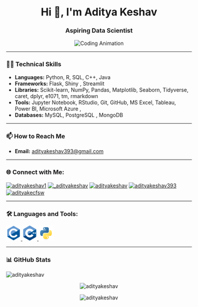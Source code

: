 <h1 align="center">Hi 👋, I'm Aditya Keshav</h1>
<h3 align="center">Aspiring Data Scientist </h3>

<p align="center">
  <img src="https://cdn.dribbble.com/users/1059583/screenshots/4171367/coding-freak.gif" alt="Coding Animation" />
</p>

---

### 👨‍💻 Technical Skills

- **Languages:** Python, R, SQL, C++, Java  
- **Frameworks:** Flask, Shiny , Streamlit
- **Libraries:** Scikit-learn, NumPy, Pandas, Matplotlib, Seaborn, Tidyverse, caret, dplyr, e1071, tm, rmarkdown  
- **Tools:** Jupyter Notebook, RStudio, Git, GitHub, MS Excel, Tableau, Power BI, Microsoft Azure ,
- **Databases:** MySQL, PostgreSQL , MongoDB

---

### 📫 How to Reach Me

- **Email:** [adityakeshav393@gmail.com](mailto:adityakeshav393@gmail.com)

---

### 🌐 Connect with Me:

<p align="left">
  <a href="https://linkedin.com/in/adityakeshav1" target="blank"><img align="center" src="https://raw.githubusercontent.com/rahuldkjain/github-profile-readme-generator/master/src/images/icons/Social/linked-in-alt.svg" alt="adityakeshav1" height="30" width="40" /></a>
  <a href="https://instagram.com/_adityakeshav" target="blank"><img align="center" src="https://raw.githubusercontent.com/rahuldkjain/github-profile-readme-generator/master/src/images/icons/Social/instagram.svg" alt="_adityakeshav" height="30" width="40" /></a>
  <a href="https://www.codechef.com/users/adityakeshav" target="blank"><img align="center" src="https://cdn.jsdelivr.net/npm/simple-icons@3.1.0/icons/codechef.svg" alt="adityakeshav" height="30" width="40" /></a>
  <a href="https://www.hackerrank.com/adityakeshav393" target="blank"><img align="center" src="https://raw.githubusercontent.com/rahuldkjain/github-profile-readme-generator/master/src/images/icons/Social/hackerrank.svg" alt="adityakeshav393" height="30" width="40" /></a>
  <a href="https://auth.geeksforgeeks.org/user/adityakecfsw" target="blank"><img align="center" src="https://raw.githubusercontent.com/rahuldkjain/github-profile-readme-generator/master/src/images/icons/Social/geeks-for-geeks.svg" alt="adityakecfsw" height="30" width="40" /></a>
</p>

---

### 🛠️ Languages and Tools:

<p align="left">
  <a href="https://www.cprogramming.com/" target="_blank" rel="noreferrer">
    <img src="https://raw.githubusercontent.com/devicons/devicon/master/icons/c/c-original.svg" alt="C" width="40" height="40"/>
  </a>
  <a href="https://www.w3schools.com/cpp/" target="_blank" rel="noreferrer">
    <img src="https://raw.githubusercontent.com/devicons/devicon/master/icons/cplusplus/cplusplus-original.svg" alt="C++" width="40" height="40"/>
  </a>
  <a href="https://www.python.org" target="_blank" rel="noreferrer">
    <img src="https://raw.githubusercontent.com/devicons/devicon/master/icons/python/python-original.svg" alt="Python" width="40" height="40"/>
  </a>
</p>

---

### 📊 GitHub Stats

<p align="left">
  <img src="https://github-readme-stats.vercel.app/api/top-langs?username=adityakeshav&show_icons=true&locale=en&layout=compact" alt="adityakeshav" />
</p>
<p align="center">
  <img src="https://github-readme-stats.vercel.app/api?username=adityakeshav&show_icons=true&locale=en" alt="adityakeshav" />
</p>
<p align="center">
  <img src="https://github-readme-streak-stats.herokuapp.com/?user=adityakeshav&" alt="adityakeshav" />
</p>
